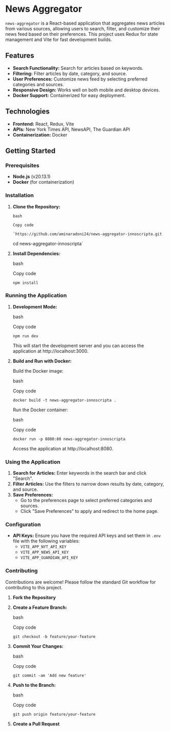 # News Aggregator

`news-aggregator` is a React-based application that aggregates news articles from various sources, allowing users to search, filter, and customize their news feed based on their preferences. This project uses Redux for state management and Vite for fast development builds.

## Features

- **Search Functionality:** Search for articles based on keywords.
- **Filtering:** Filter articles by date, category, and source.
- **User Preferences:** Customize news feed by selecting preferred categories and sources.
- **Responsive Design:** Works well on both mobile and desktop devices.
- **Docker Support:** Containerized for easy deployment.

## Technologies

- **Frontend:** React, Redux, Vite
- **APIs:** New York Times API, NewsAPI, The Guardian API
- **Containerization:** Docker

## Getting Started

### Prerequisites

- **Node.js** (v20.13.1)
- **Docker** (for containerization)

### Installation

1.  **Clone the Repository:**

        bash

        Copy code

        `https://github.com/aminaradoni24/news-aggregator-innoscripta.git

    cd news-aggregator-innoscripta`

2.  **Install Dependencies:**

    bash

    Copy code

    `npm install`

### Running the Application

1.  **Development Mode:**

    bash

    Copy code

    `npm run dev`

    This will start the development server and you can access the application at http://localhost:3000.

2.  **Build and Run with Docker:**

    Build the Docker image:

    bash

    Copy code

    `docker build -t news-aggregator-innoscripta .`

    Run the Docker container:

    bash

    Copy code

    `docker run -p 8080:80 news-aggregator-innoscripta`

    Access the application at http://localhost:8080.

### Using the Application

1.  **Search for Articles:** Enter keywords in the search bar and click "Search".
2.  **Filter Articles:** Use the filters to narrow down results by date, category, and source.
3.  **Save Preferences:**
    - Go to the preferences page to select preferred categories and sources.
    - Click "Save Preferences" to apply and redirect to the home page.

### Configuration

- **API Keys:** Ensure you have the required API keys and set them in `.env` file with the following variables:
  - `VITE_APP_NYT_API_KEY`
  - `VITE_APP_NEWS_API_KEY`
  - `VITE_APP_GUARDIAN_API_KEY`

### Contributing

Contributions are welcome! Please follow the standard Git workflow for contributing to this project.

1.  **Fork the Repository**
2.  **Create a Feature Branch:**

    bash

    Copy code

    `git checkout -b feature/your-feature`

3.  **Commit Your Changes:**

    bash

    Copy code

    `git commit -am 'Add new feature'`

4.  **Push to the Branch:**

    bash

    Copy code

    `git push origin feature/your-feature`

5.  **Create a Pull Request**
